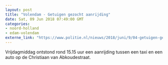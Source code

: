 ```yaml
---
layout: post
title: "Volendam - Getuigen gezocht aanrijding"
date: Sat, 09 Jun 2018 07:49:00 GMT
categories: 
- noord-holland 
- edam-volendam 
externe_link: "https://www.politie.nl/nieuws/2018/juni/9/04-getuigen-gezocht-aanrijding.html"
---
```


Vrijdagmiddag ontstond rond 15.15 uur een aanrijding tussen een taxi en een auto op de Christiaan van Abkoudestraat.
